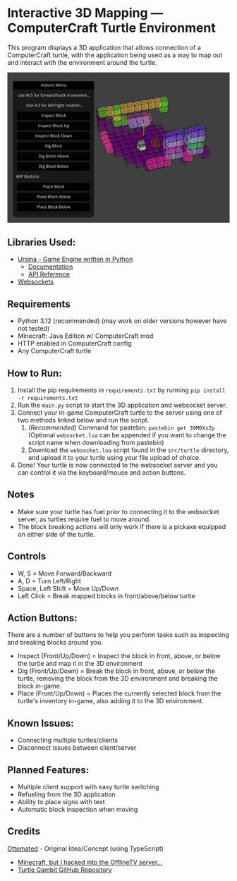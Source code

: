 # Interactive 3D Mapping &mdash; ComputerCraft Turtle Environment

This program displays a 3D application that allows connection of a ComputerCraft turtle, with the application being used as a way to map out and interact with the environment around the turtle.

![Example of turtle mapping its environment](src/resources/img/example.png)

## Libraries Used:
- [Ursina - Game Engine written in Python](https://github.com/pokepetter/ursina)
  - [Documentation](https://www.ursinaengine.org/documentation.html)
  - [API Reference](https://www.ursinaengine.org/api_reference.html)
- [Websockets](https://pypi.org/project/websockets/)

## Requirements
- Python 3.12 (recommended) (may work on older versions however have not tested)
- Minecraft: Java Edition w/ ComputerCraft mod
- HTTP enabled in ComputerCraft config
- Any ComputerCraft turtle

## How to Run:
1. Install the pip requirements in `requirements.txt` by running `pip install -r requirements.txt`
2. Run the `main.py` script to start the 3D application and websocket server.
3. Connect your in-game ComputerCraft turtle to the server using one of two methods linked below and run the script.
   1. *(Recommended)* Command for pastebin: `pastebin get 39M0XxZp` (Optional `websocket.lua` can be appended if you want to change the script name when downloading from pastebin)
   2. Download the `websocket.lua` script found in the `src/turtle` directory, and upload it to your turtle using your file upload of choice.
4. Done! Your turtle is now connected to the websocket server and you can control it via the keyboard/mouse and action buttons.

## Notes
- Make sure your turtle has fuel prior to connecting it to the websocket server, as turtles require fuel to move around.
- The block breaking actions will only work if there is a pickaxe equipped on either side of the turtle.

## Controls
- W, S = Move Forward/Backward
- A, D = Turn Left/Right
- Space, Left Shift = Move Up/Down
- Left Click = Break mapped blocks in front/above/below turtle

## Action Buttons:
There are a number of buttons to help you perform tasks such as inspecting and breaking blocks around you.
- Inspect (Front/Up/Down) = Inspect the block in front, above, or below the turtle and map it in the 3D environment
- Dig (Front/Up/Down) = Break the block in front, above, or below the turtle, removing the block from the 3D environment and breaking the block in-game.
- Place (Front/Up/Down) = Places the currently selected block from the turtle's inventory in-game, also adding it to the 3D environment.

## Known Issues:
- Connecting multiple turtles/clients
- Disconnect issues between client/server

## Planned Features:
- Multiple client support with easy turtle switching
- Refueling from the 3D application
- Ability to place signs with text
- Automatic block inspection when moving

## Credits
[Ottomated](https://www.youtube.com/@ottomated) - Original Idea/Concept (using TypeScript)
 - [Minecraft, but I hacked into the OfflineTV server...](https://www.youtube.com/watch?v=pwKRbsDbxqc)
 - [Turtle Gambit GitHub Repository](https://github.com/ottomated/turtle-gambit)

